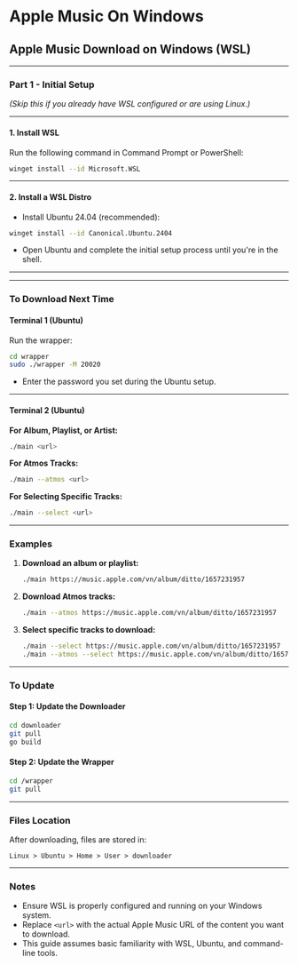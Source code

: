 # Apple Music On Windows

## Apple Music Download on Windows (WSL)

***

### **Part 1 - Initial Setup**

_(Skip this if you already have WSL configured or are using Linux.)_

***

#### **1. Install WSL**

Run the following command in Command Prompt or PowerShell:

```bash
winget install --id Microsoft.WSL
```

***

#### **2. Install a WSL Distro**

* Install Ubuntu 24.04 (recommended):

```bash
winget install --id Canonical.Ubuntu.2404
```

* Open Ubuntu and complete the initial setup process until you're in the shell.

***

***

### **To Download Next Time**

#### **Terminal 1 (Ubuntu)**

Run the wrapper:

```bash
cd wrapper
sudo ./wrapper -M 20020
```

* Enter the password you set during the Ubuntu setup.

***

#### **Terminal 2 (Ubuntu)**

**For Album, Playlist, or Artist:**

```bash
./main <url>
```

**For Atmos Tracks:**

```bash
./main --atmos <url>
```

**For Selecting Specific Tracks:**

```bash
./main --select <url>
```

***

### **Examples**

1.  **Download an album or playlist:**

    ```bash
    ./main https://music.apple.com/vn/album/ditto/1657231957
    ```
2.  **Download Atmos tracks:**

    ```bash
    ./main --atmos https://music.apple.com/vn/album/ditto/1657231957
    ```
3.  **Select specific tracks to download:**

    ```bash
    ./main --select https://music.apple.com/vn/album/ditto/1657231957
    ./main --atmos --select https://music.apple.com/vn/album/ditto/1657231957
    ```

***

### **To Update**

#### **Step 1: Update the Downloader**

```bash
cd downloader
git pull
go build
```

#### **Step 2: Update the Wrapper**

```bash
cd /wrapper
git pull
```

***

### **Files Location**

After downloading, files are stored in:

```plaintext
Linux > Ubuntu > Home > User > downloader
```

***

### **Notes**

* Ensure WSL is properly configured and running on your Windows system.
* Replace `<url>` with the actual Apple Music URL of the content you want to download.
* This guide assumes basic familiarity with WSL, Ubuntu, and command-line tools.
